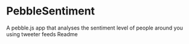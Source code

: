 # PebbleSentiment
A pebble.js app that analyses the sentiment level of people around you using tweeter feeds
Readme
